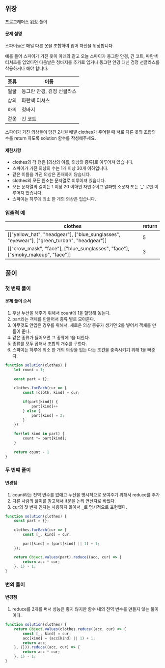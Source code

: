 ## 위장

프로그래머스 [위장](https://school.programmers.co.kr/learn/courses/30/lessons/42578?language=javascript) 풀이

#### 문제 설명
스파이들은 매일 다른 옷을 조합하여 입어 자신을 위장합니다.

예를 들어 스파이가 가진 옷이 아래와 같고 오늘 스파이가 동그란 안경, 긴 코트, 파란색 티셔츠를 입었다면 다음날은 청바지를 추가로 입거나 동그란 안경 대신 검정 선글라스를 착용하거나 해야 합니다.

|종류|이름|
|--|--|
|얼굴|동그란 안경, 검정 선글라스|
|상의|파란색 티셔츠|
|하의|청바지|
|겉옷|긴 코트|

스파이가 가진 의상들이 담긴 2차원 배열 clothes가 주어질 때 서로 다른 옷의 조합의 수를 return 하도록 solution 함수를 작성해주세요.

#### 제한사항
- clothes의 각 행은 [의상의 이름, 의상의 종류]로 이루어져 있습니다.
- 스파이가 가진 의상의 수는 1개 이상 30개 이하입니다.
- 같은 이름을 가진 의상은 존재하지 않습니다.
- clothes의 모든 원소는 문자열로 이루어져 있습니다.
- 모든 문자열의 길이는 1 이상 20 이하인 자연수이고 알파벳 소문자 또는 '_' 로만 이루어져 있습니다.
- 스파이는 하루에 최소 한 개의 의상은 입습니다.

### 입출력 예
|clothes|return|
|--|--|
|[["yellow_hat", "headgear"], ["blue_sunglasses", "eyewear"], ["green_turban", "headgear"]]|5|
|[["crow_mask", "face"], ["blue_sunglasses", "face"], ["smoky_makeup", "face"]]|3|

## 풀이

### 첫 번째 풀이

#### 문제 풀이 순서
1. 우선 누산을 해주기 위해서 count에 1을 할당해 놓는다.
2. part라는 객체를 만들어서 종류 별로 모아준다.
3. 아무것도 안입은 경우를 위해서, 새로운 의상 종류가 생기면 2를 넣어서 객체를 만들어 준다.
4. 같은 종류가 들어오면 그 종류에 1을 더한다.
5. 종류를 모두 곱해서 조합의 개수를 구한다.
6. 스파이는 하루에 최소 한 개의 의상을 입는 다는 조건을 충족시키기 위해 1을 빼준다.

```js
function solution(clothes) {
    let count = 1;
    
    const part = {};
    
    clothes.forEach(cur => {
        const [cloth, kind] = cur;
        
        if(part[kind]) {
            part[kind]++
        } else {
            part[kind] = 2;
        }
    })
    
    for(let kind in part) {
        count *= part[kind];
    }
    
    return count - 1
}
```

### 두 번쨰 풀이
#### 변경점
1. count라는 전역 변수를 없애고 누산을 명시적으로 보여주기 위해서 reduce를 추가
2. 다른 사람의 풀이를 참고해서 if문을 논리 연산자로 바꿨다.
3. cur의 첫 번째 인자는 사용하지 않아서 `_`로 명시적으로 표현했다.

```js
function solution(clothes) {
    const part = {};
    
    clothes.forEach(cur => {
        const [_, kind] = cur;
        
        part[kind] = (part[kind] || 1) + 1;
    });
    
    return Object.values(part).reduce((acc, cur) => {
        return acc * cur;
    }, 1) - 1;
}
```

### 번외 풀이
#### 변경점
1. reduce를 2개를 써서 성능은 좋지 않지만 함수 내의 전역 변수를 만들지 않는 풀이이다.

```js
function solution(clothes) {
    return Object.values(clothes.reduce((acc, cur) => {
        const [_, kind] = cur;
        acc[kind] = (acc[kind] || 1) + 1;
        return acc;
    }, {})).reduce((acc, cur) => {
        return acc * cur;
    }, 1) - 1;
}
```